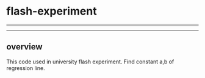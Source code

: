 # flash-experiment

---
---

## overview
This code used in university flash experiment.
Find constant a,b of regression line.
